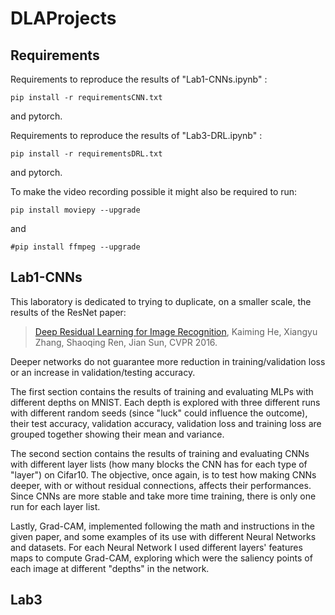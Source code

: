 # DLAProjects

## Requirements
Requirements to reproduce the results of "Lab1-CNNs.ipynb" :

```
pip install -r requirementsCNN.txt
```
and pytorch.

Requirements to reproduce the results of "Lab3-DRL.ipynb" : 

```
pip install -r requirementsDRL.txt
```
and pytorch.
 
To make the video recording possible it might also be required to run:
```
pip install moviepy --upgrade
```
and
```
#pip install ffmpeg --upgrade
```

## Lab1-CNNs

This laboratory is dedicated to trying to duplicate, on a smaller scale, the results of the ResNet paper:

> [Deep Residual Learning for Image Recognition](https://arxiv.org/abs/1512.03385), Kaiming He, Xiangyu Zhang, Shaoqing Ren, Jian Sun, CVPR 2016.

Deeper networks do not guarantee more reduction in training/validation loss or an increase in validation/testing accuracy.

The first section contains the results of training and evaluating MLPs with different depths on MNIST. Each depth is explored with three different runs with different random seeds (since "luck" could influence the outcome), their test accuracy, validation accuracy, validation loss and training loss are grouped together showing their mean and variance.

The second section contains the results of training and evaluating CNNs with different layer lists (how many blocks the CNN has for each type of "layer") on Cifar10.
The objective, once again, is to test how making CNNs deeper, with or without residual connections, affects their performances. Since CNNs are more stable and take more time training, there is only one run for each layer list.

Lastly, Grad-CAM, implemented following the math and instructions in the given paper, and some examples of its use with different Neural Networks and datasets. For each Neural Network I used different layers' features maps to compute Grad-CAM, exploring which were the saliency points of each image at different "depths" in the network.


## Lab3


